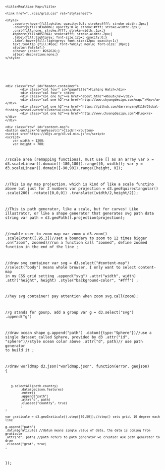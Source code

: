 <code>

<!DOCTYPE html>
<html>
<head>

	<title>Realtime Map</title>

	<link href="../css/grid.css" rel="stylesheet">

	<style>
		.country:hover{fill:white; opacity:0.8; stroke:#fff; stroke-width:.3px;}
		.country{fill:#3a80b6; opacity:0.4; stroke:#fff; stroke-width:.3px;}
		.grat{fill:none; stroke:#fff; stroke-width:.1px;}
		#sphere{fill:#051944; stoke:#fff; stroke-width:.2px;}	
		.label{fill:lightgrey; font-size:12px; opacity:0;}
		.label:hover{fill:lightgrey; font-size:12px; opacity:1;} 
		text.tooltip {fill:#eee; font-family: menlo; font-size: 10px;}	
		a{color:#afafaf;}
		a:hover {color: #262626;}
		a{text-decoration:none;}
	</style>
		

</head>
<body>
    
	
	
	<div class="row" id="header-container">
			<div class="col four" id="pageTitle">Fishing Watch</div>
			<div class="col four"> </div>
			<div class="col one h2"><a href="about.html">About</a></div>
			<div class="col one h2"><a href="http://www.chyangdesign.com/map/">Map</a></div>
			<div class="col one h2"><a href="https://github.com/darrenyang0116/Global-fishing-vessel-watch">Tutorial</a></div>
			<div class="col one h2"><a href="http://www.chyangdesign.com">Blog</a></div>
	</div>
	
	<div class="row" id="content-map">
	<button onclick="drawVessel()">Click!!</button>
	<script src="https://d3js.org/d3.v4.min.js"></script>
	<script>
		var width = 1200;
		var height = 700;

		
//scale area (remapping functions), must use [] as an array
var x = d3.scaleLinear().domain([-180,180]).range([0, width]);
var y = d3.scaleLinear().domain([-90,90]).range([height, 0]);

//This is my map projection, which is kind of like a scale functino above but just for 2 numbers
var projection = d3.geoEquirectangular()
.scale(200)
.rotate([0,0,0])
.translate([width/2,height/2]);

//This is path generator, like a scale, but for curves! Like illustrator, or like a shape generator that generates svg path data string
var path = d3.geoPath().projection(projection);

//enable user to zoom map
var zoom = d3.zoom()
			.scaleExtent([.95,3])//set a boundary to zoom to 12 times bigger
			.on("zoom", zoomed)//run a function call "zoomed", define zoomed function in the end of the line
			;


//draw svg container 
var svg = d3.select("#content-map") //select("body") means whole browser, I only want to select content-map in my CSS grid setting
.append("svg")
.attr("width", width)
.attr("height", height)
.style("background-color", "#fff")
;

//hey svg container! pay attention when zoom
svg.call(zoom);

//g stands for gounp, add a group 
var g = d3.select("svg")
			.append("g")

//draw ocean shape
g.append("path")
.datum({type:"Sphere"})//use a single dataset called Sphere, provided by d3
.attr("id", "sphere")//style ocean color above
.attr("d", path)// use path generator to build it
;

//draw worldmap
d3.json("worldmap.json", function(error, geojson) {


	   g.selectAll(path.country)
		    .data(geojson.features)
		    .enter()
		    .append("path")
		    .attr("d", path)
		    .classed("country", true)
		    ;
	;

	var graticule = d3.geoGraticule().step([50,50]);//step() sets grid. 10 degree each line 
	
	g.append("path")
	.datum(graticule) //datum means single value of data, the data is coming from graticule
	.attr("d", path) //path refers to path generator we created! Ask path generator to draw
	.classed("grat", true)
	;
});

</code>
